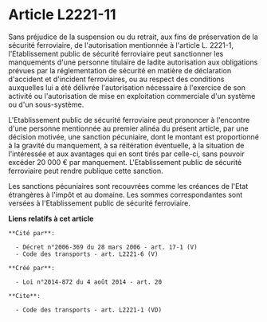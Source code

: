 # Article L2221-11

Sans préjudice de la suspension ou du retrait, aux fins de préservation de la sécurité ferroviaire, de l'autorisation
mentionnée à l'article L. 2221-1, l'Etablissement public de sécurité ferroviaire peut sanctionner les manquements d'une
personne titulaire de ladite autorisation aux obligations prévues par la réglementation de sécurité en matière de déclaration
d'accident et d'incident ferroviaires, ou au respect des conditions auxquelles lui a été délivrée l'autorisation nécessaire à
l'exercice de son activité ou l'autorisation de mise en exploitation commerciale d'un système ou d'un sous-système. 

L'Etablissement public de sécurité ferroviaire peut prononcer à l'encontre d'une personne mentionnée au premier alinéa du
présent article, par une décision motivée, une sanction pécuniaire, dont le montant est proportionné à la gravité du
manquement, à sa réitération éventuelle, à la situation de l'intéressée et aux avantages qui en sont tirés par celle-ci, sans
pouvoir excéder 20 000 € par manquement. L'Etablissement public de sécurité ferroviaire peut rendre publique cette sanction. 

Les sanctions pécuniaires sont recouvrées comme les créances de l'Etat étrangères à l'impôt et au domaine. Les sommes
correspondantes sont versées à l'Etablissement public de sécurité ferroviaire.

**Liens relatifs à cet article**

	**Cité par**:

	  - Décret n°2006-369 du 28 mars 2006 - art. 17-1 (V)
	  - Code des transports - art. L2221-6 (V)

	**Créé par**:

	  - Loi n°2014-872 du 4 août 2014 - art. 20

	**Cite**:

	  - Code des transports - art. L2221-1 (VD)
